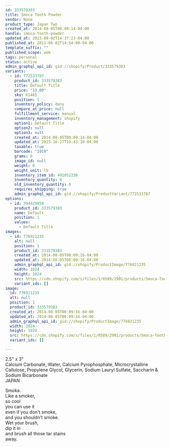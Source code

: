 ```yaml
---
id: 333579383
title: Smoca Tooth Powder
vendor: None
product_type: Japan Two
created_at: 2014-08-05T00:09:14-04:00
handle: smoca-tooth-powder
updated_at: 2023-08-02T14:37:23-04:00
published_at: 2011-06-02T14:54:00-04:00
template_suffix: ""
published_scope: web
tags: personal
status: active
admin_graphql_api_id: gid://shopify/Product/333579383
variants:
  - id: 772533787
    product_id: 333579383
    title: Default Title
    price: "13.00"
    sku: K1465
    position: 1
    inventory_policy: deny
    compare_at_price: null
    fulfillment_service: manual
    inventory_management: shopify
    option1: Default Title
    option2: null
    option3: null
    created_at: 2014-08-05T00:09:14-04:00
    updated_at: 2023-10-27T19:43:10-04:00
    taxable: true
    barcode: "1919"
    grams: 0
    image_id: null
    weight: 0
    weight_unit: lb
    inventory_item_id: 491052230
    inventory_quantity: 0
    old_inventory_quantity: 0
    requires_shipping: true
    admin_graphql_api_id: gid://shopify/ProductVariant/772533787
options:
  - id: 394429459
    product_id: 333579383
    name: Default
    position: 1
    values:
      - Default Title
images:
  - id: 776921235
    alt: null
    position: 1
    product_id: 333579383
    created_at: 2014-08-05T00:09:16-04:00
    updated_at: 2014-08-05T00:09:16-04:00
    admin_graphql_api_id: gid://shopify/ProductImage/776921235
    width: 1024
    height: 1024
    src: https://cdn.shopify.com/s/files/1/0589/2901/products/Smoca-Tooth-Powder_1.jpeg?v=1407211756
    variant_ids: []
image:
  id: 776921235
  alt: null
  position: 1
  product_id: 333579383
  created_at: 2014-08-05T00:09:16-04:00
  updated_at: 2014-08-05T00:09:16-04:00
  admin_graphql_api_id: gid://shopify/ProductImage/776921235
  width: 1024
  height: 1024
  src: https://cdn.shopify.com/s/files/1/0589/2901/products/Smoca-Tooth-Powder_1.jpeg?v=1407211756
  variant_ids: []

---
```


2.5" x 3"  
Calcium Carbonate, Water, Calcium Pyrophosphate, Microcrystalline Callulose, Propylene Glycol, Glycerin, Sodium Lauryl Sulfate, Saccharin & Sodium Bicarbonate  
JAPAN

<!-- td {border: 1px solid #ccc;}br {mso-data-placement:same-cell;} -->

Smoka.  
Like a smoker,  
so cool  
you can use it  
even if you don't smoke,  
and you shouldn't smoke.  
Wet your brush,  
dip it in  
and brush all those tar stains  
away.